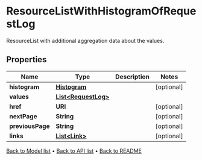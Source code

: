 

# ResourceListWithHistogramOfRequestLog

ResourceList with additional aggregation data about the values.

## Properties

| Name | Type | Description | Notes |
|------------ | ------------- | ------------- | -------------|
|**histogram** | [**Histogram**](Histogram.md) |  |  [optional] |
|**values** | [**List&lt;RequestLog&gt;**](RequestLog.md) |  |  |
|**href** | **URI** |  |  [optional] |
|**nextPage** | **String** |  |  [optional] |
|**previousPage** | **String** |  |  [optional] |
|**links** | [**List&lt;Link&gt;**](Link.md) |  |  [optional] |



[Back to Model list](../README.md#documentation-for-models) &#8226; [Back to API list](../README.md#documentation-for-api-endpoints) &#8226; [Back to README](../README.md)


